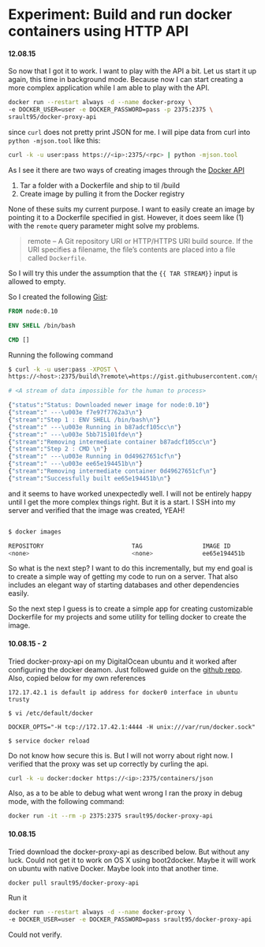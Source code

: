 # Experiment: Build and run docker containers using HTTP API

#### 12.08.15
So now that I got it to work. I want to play with the API a bit. Let us
start it up again, this time in background mode. Because now I can start
creating a more complex application while I am able to play with the API.

```sh
docker run --restart always -d --name docker-proxy \
-e DOCKER_USER=user -e DOCKER_PASSWORD=pass -p 2375:2375 \
srault95/docker-proxy-api
```

since ``curl`` does not pretty print JSON for me. I will pipe data from curl
into ``python -mjson.tool`` like this:

```sh
curl -k -u user:pass https://<ip>:2375/<rpc> | python -mjson.tool
```

As I see it there are two ways of creating images through the [Docker API](https://docs.docker.com/reference/api/docker_remote_api_v1.20/)

 1. Tar a folder with a Dockerfile and ship to til /build
 2. Create image by pulling it from the Docker registry

None of these suits my current purpose. I want to easily create an image
by pointing it to a Dockerfile specified in gist. However, it does seem
like (1) with the ``remote`` query parameter might solve my problems.

> remote – A Git repository URI or HTTP/HTTPS URI build source.
If the URI specifies a filename, the file’s contents are placed into
a file called ``Dockerfile``.

So I will try this under the assumption that the ``{{ TAR STREAM}}``
input is allowed to empty.

So I created the following [Gist](https://gist.githubusercontent.com/gronnbeck/541ece530754413929f8/raw/8f9c40fbaf5794200ec9a5873378ad107dff5cbf/Docker):

```Dockerfile
FROM node:0.10

ENV SHELL /bin/bash

CMD []
```

Running the following command

```sh
$ curl -k -u user:pass -XPOST \
https://<host>:2375/build\?remote\=https://gist.githubusercontent.com/gronnbeck/541ece530754413929f8/raw/8f9c40fbaf5794200ec9a5873378ad107dff5cbf/Docker

# <A stream of data impossible for the human to process>

{"status":"Status: Downloaded newer image for node:0.10"}
{"stream":" ---\u003e f7e97f7762a3\n"}
{"stream":"Step 1 : ENV SHELL /bin/bash\n"}
{"stream":" ---\u003e Running in b87adcf105cc\n"}
{"stream":" ---\u003e 5bb715101fde\n"}
{"stream":"Removing intermediate container b87adcf105cc\n"}
{"stream":"Step 2 : CMD \n"}
{"stream":" ---\u003e Running in 0d49627651cf\n"}
{"stream":" ---\u003e ee65e194451b\n"}
{"stream":"Removing intermediate container 0d49627651cf\n"}
{"stream":"Successfully built ee65e194451b\n"}
```

and it seems to have worked unexpectedly well. I will not be
entirely happy until I get the more complex things right.
But it is a start. I SSH into my server and verified that the
image was created, YEAH!

```sh

$ docker images

REPOSITORY                         TAG                 IMAGE ID            CREATED             VIRTUAL SIZE
<none>                             <none>              ee65e194451b        17 seconds ago      632.7 MB

```

So what is the next step? I want to do this incrementally, but
my end goal is to create a simple way of getting my code
to run on a server. That also includes an elegant way of starting
databases and other dependencies easily.

So the next step I guess is to create a simple app for creating
customizable Dockerfile for my projects and some utility for
telling docker to create the image.

#### 10.08.15 - 2
Tried docker-proxy-api on my DigitalOcean ubuntu and it worked after configuring the docker deamon. Just followed guide on the
[github repo](https://github.com/srault95/docker-proxy-api).
Also, copied below for my own references

```
172.17.42.1 is default ip address for docker0 interface in ubuntu trusty

$ vi /etc/default/docker

DOCKER_OPTS="-H tcp://172.17.42.1:4444 -H unix:///var/run/docker.sock"

$ service docker reload
```

Do not know how secure this is. But I will not worry about right now.
I verified that the proxy was set up correctly by curling the api.

```sh
curl -k -u docker:docker https://<ip>:2375/containers/json
```

Also, as a to be able to debug what went wrong I ran the proxy
in debug mode, with the following command:

```sh
docker run -it --rm -p 2375:2375 srault95/docker-proxy-api
```

#### 10.08.15

Tried download the docker-proxy-api as described below. But without any luck.
Could not get it to work on OS X using boot2docker. Maybe it will work on
ubuntu with native Docker. Maybe look into that another time.


```sh
docker pull srault95/docker-proxy-api
```

Run it
```sh
docker run --restart always -d --name docker-proxy \
-e DOCKER_USER=user -e DOCKER_PASSWORD=pass srault95/docker-proxy-api
```

Could not verify.
